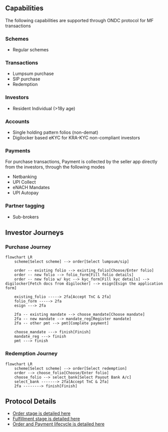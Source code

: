 ## Capabilities
The following capabilities are supported through ONDC protocol for MF transactions

### Schemes
- Regular schemes

### Transactions
- Lumpsum purchase
- SIP purchase
- Redemption

### Investors
- Resident Individual (>18y age)

### Accounts
- Single holding pattern folios (non-demat)
- Digilocker based eKYC for KRA-KYC non-compliant investors

### Payments
For purchase transactions, Payment is collected by the seller app directly from the investors, through the following modes
- Netbanking
- UPI Collect
- eNACH Mandates
- UPI Autopay

### Partner tagging
- Sub-brokers

## Investor Journeys

### Purchase Journey

```mermaid
flowchart LR
    scheme[Select scheme] --> order[Select lumpsum/sip]

    order -- existing folio --> existing_folio[Choose/Enter folio]
    order -- new folio --> folio_form[Fill folio details]
    order -- new folio w/ kyc --> kyc_form[Fill kyc details] --> digilocker[Fetch docs from digilocker] --> esign[Esign the application form]

    existing_folio -----> 2fa[Accept TnC & 2fa]
    folio_form -----> 2fa
    esign ---> 2fa

    2fa -- existing mandate --> choose_mandate[Choose mandate]
    2fa -- new mandate --> mandate_reg[Register mandate]
    2fa -- other pmt --> pmt[Complete payment]

    choose_mandate ---> finish[Finish]
    mandate_reg ---> finish
    pmt ---> finish
```

### Redemption Journey
```mermaid
flowchart LR
    scheme[Select scheme] --> order[Select redemption]
    order --> choose_folio[Choose/Enter folio]
    choose_folio --> select_bank[Select Payout Bank A/c]
    select_bank -------> 2fa[Accept TnC & 2fa]
    2fa --------> finish[Finish]
```

## Protocol Details

- [Order stage is detailed here](./stage-order.md)
- [Fulfillment stage is detailed here](stage-fulfillment.md)
- [Order and Payment lifecycle is detailed here](./lifecycle-and-states.md)
